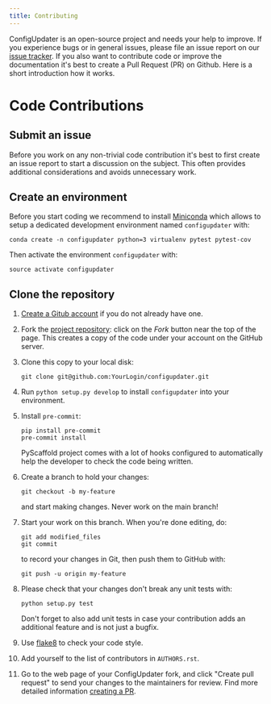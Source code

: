 ```yaml
---
title: Contributing
---
```


ConfigUpdater is an open-source project and needs your help to improve.
If you experience bugs or in general issues, please file an issue report
on our [issue
tracker](https://github.com/pyscaffold/configupdater/issues). If you
also want to contribute code or improve the documentation it\'s best to
create a Pull Request (PR) on Github. Here is a short introduction how
it works.

# Code Contributions

## Submit an issue

Before you work on any non-trivial code contribution it\'s best to first
create an issue report to start a discussion on the subject. This often
provides additional considerations and avoids unnecessary work.

## Create an environment

Before you start coding we recommend to install
[Miniconda](https://docs.conda.io/en/latest/miniconda.html) which allows
to setup a dedicated development environment named `configupdater` with:

    conda create -n configupdater python=3 virtualenv pytest pytest-cov

Then activate the environment `configupdater` with:

    source activate configupdater

## Clone the repository

1.  [Create a Gitub account](https://github.com/join) if you do not
    already have one.

2.  Fork the [project
    repository](https://github.com/pyscaffold/configupdater/): click on
    the *Fork* button near the top of the page. This creates a copy of
    the code under your account on the GitHub server.

3.  Clone this copy to your local disk:

        git clone git@github.com:YourLogin/configupdater.git

4.  Run `python setup.py develop` to install `configupdater` into your
    environment.

5.  Install `pre-commit`:

        pip install pre-commit
        pre-commit install

    PyScaffold project comes with a lot of hooks configured to
    automatically help the developer to check the code being written.

6.  Create a branch to hold your changes:

        git checkout -b my-feature

    and start making changes. Never work on the main branch!

7.  Start your work on this branch. When you're done editing, do:

        git add modified_files
        git commit

    to record your changes in Git, then push them to GitHub with:

        git push -u origin my-feature

8.  Please check that your changes don\'t break any unit tests with:

        python setup.py test

    Don\'t forget to also add unit tests in case your contribution adds
    an additional feature and is not just a bugfix.

9.  Use [flake8](https://flake8.pycqa.org/) to check your code style.

10. Add yourself to the list of contributors in `AUTHORS.rst`.

11. Go to the web page of your ConfigUpdater fork, and click \"Create
    pull request\" to send your changes to the maintainers for review.
    Find more detailed information [creating a
    PR](https://help.github.com/articles/creating-a-pull-request/).

